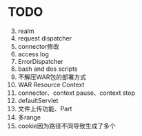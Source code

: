 # TODO
3. realm
4. request dispatcher
5. connector修改
6. access log
7. ErrorDispatcher
8. bash and dos scripts
9. 不解压WAR包的部署方式
10. WAR Resource Context
11. connector、context pause、context stop
12. defaultServlet
13. 文件上传功能、Part
14. 多range
15. cookie因为路径不同导致生成了多个
